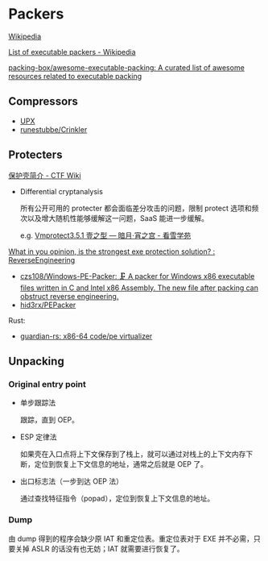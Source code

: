 # Packers
[Wikipedia](https://en.wikipedia.org/wiki/Executable_compression)

[List of executable packers - Wikipedia](https://en.wikipedia.org/wiki/Executable_compression#List_of_executable_packers)

[packing-box/awesome-executable-packing: A curated list of awesome resources related to executable packing](https://github.com/packing-box/awesome-executable-packing)

## Compressors
- [UPX](UPX/README.md)
- [runestubbe/Crinkler](https://github.com/runestubbe/Crinkler)

## Protecters
[保护壳简介 - CTF Wiki](https://ctf-wiki.org/reverse/windows/unpack/packer-introduction/)

- Differential cryptanalysis

  所有公开可用的 protecter 都会面临差分攻击的问题，限制 protect 选项和频次以及增大随机性能够缓解这一问题，SaaS 能进一步缓解。

  e.g. [Vmprotect3.5.1 壹之型 — 暗月·宵之宫 - 看雪学苑](https://mp.weixin.qq.com/s/El1P_Cq-ZIlFXLEwIvp0JA)

[What in you opinion, is the strongest exe protection solution? : ReverseEngineering](https://www.reddit.com/r/ReverseEngineering/comments/h26cm/what_in_you_opinion_is_the_strongest_exe/)

- [czs108/Windows-PE-Packer: 🗜️ A packer for Windows x86 executable files written in C and Intel x86 Assembly. The new file after packing can obstruct reverse engineering.](https://github.com/czs108/Windows-PE-Packer)
- [hid3rx/PEPacker](https://github.com/hid3rx/PEPacker)

Rust:
- [guardian-rs: x86-64 code/pe virtualizer](https://github.com/felix-rs/guardian-rs)

## Unpacking
### Original entry point
- 单步跟踪法
  
  跟踪，直到 OEP。

- ESP 定律法
  
  如果壳在入口点将上下文保存到了栈上，就可以通过对栈上的上下文内存下断，定位到恢复上下文信息的地址，通常之后就是 OEP 了。

- 出口标志法（一步到达 OEP 法）

  通过查找特征指令（popad），定位到恢复上下文信息的地址。

### Dump
由 dump 得到的程序会缺少原 IAT 和重定位表。重定位表对于 EXE 并不必需，只要关掉 ASLR 的话没有也无妨；IAT 就需要进行恢复了。